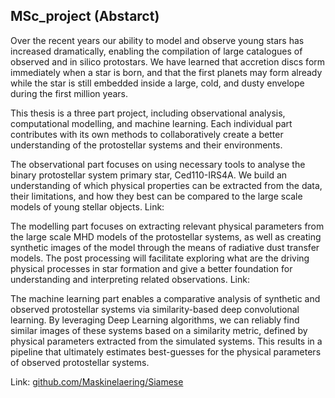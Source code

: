 ## MSc_project (Abstarct)
Over the recent years our ability to model and observe young stars has increased dramatically, enabling the compilation of large catalogues of observed and in silico protostars. We have learned that accretion discs form immediately when a star is born, and that the first planets may form already while the star is still embedded inside a large, cold, and dusty envelope during the first million years.

This thesis is a three part project, including observational analysis, computational modelling, and machine learning. Each individual part contributes with its own methods to collaboratively create a better understanding of the protostellar systems and their environments. 

The observational part focuses on using necessary tools to analyse the binary protostellar system primary star, Ced110-IRS4A. We build an understanding of which physical properties can be extracted from the data, their limitations, and how they best can be compared to the large scale models of young stellar objects.
Link:

The modelling part focuses on extracting relevant physical parameters from the large scale MHD models of the protostellar systems, as well as creating synthetic images of the model through the means of radiative dust transfer models. The post processing will facilitate exploring what are the driving physical processes in star formation and give a better foundation for understanding and interpreting related observations.
Link:

The machine learning part enables a comparative analysis of synthetic and observed protostellar systems via similarity-based deep convolutional learning. By leveraging Deep Learning algorithms, we can reliably find similar images of these systems based on a similarity metric, defined by physical parameters extracted from the simulated systems. This results in a pipeline that ultimately estimates best-guesses for the physical parameters of observed protostellar systems.

Link: [github.com/Maskinelaering/Siamese](https://github.com/Maskinelaering/Siamese.git)
